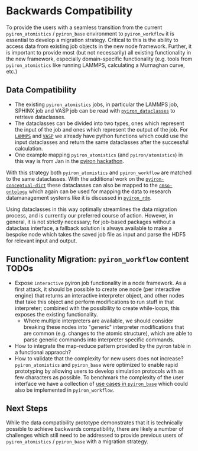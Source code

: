 # Backwards Compatibility
To provide the users with a seamless transition from the current `pyiron_atomistics` / `pyiron_base` environment to `pyiron_workflow` it is essential to develop a migration strategy.
Critical to this is the ability to access data from existing job objects in the new node framework.
Further, it is important to provide most (but not necessarily) all existing functionality in the new framework, especially domain-specific functionality (e.g. tools from `pyiron_atomistics` like running LAMMPS, calculating a Murnaghan curve, etc.)

## Data Compatibility
* The existing `pyiron_atomistics` jobs, in particular the LAMMPS job, SPHINX job and VASP job can be read with [`pyiron_dataclasses`](https://github.com/pyiron/pyiron_dataclasses) to retrieve dataclasses.
* The dataclasses can be divided into two types, ones which represent the input of the job and ones which represent the output of the job. For [`LAMMPS`](https://github.com/pyiron/pyiron_atomistics/pull/1472) and [`VASP`](https://github.com/pyiron/pyiron_atomistics/pull/1473) we already have python functions which could use the input dataclasses and return the same dataclasses after the successful calculation.
* One example mapping `pyiron_atomistics` (and `pyiron/atomistics`) in this way is from Jan in the [pyiron hackathon](https://github.com/pyiron/hackathon-2024/blob/main/notebooks/compare_workflow.ipynb).

With this strategy both `pyiron_atomistics` and `pyiron_workflow` are matched to the same dataclasses. With the additional work on the [`pyiron-conceptual-dict`](https://github.com/pyiron-dev/pyiron-conceptual-dict) these dataclasses can also be mapped to the [`cmso-ontology`](https://github.com/OCDO/cmso-ontology) which again can be used for mapping the data to research datamanagement systems like it is discussed in [`pyiron_rdm`](https://github.com/pyiron/pyiron_rdm). 

Using dataclasses in this way optimally streamlines the data migration process, and is currently our preferred course of action.
However, in general, it is not strictly necessary; for job-based packages without a dataclass interface, a fallback solution is always available to make a bespoke node which takes the saved job file as input and parse the HDF5 for relevant input and output.

## Functionality Migration: `pyiron_workflow` content TODOs 
* Expose `interactive` pyiron job functionality in a node framework. As a first attack, it should be possible to create one node (per interactive engine) that returns an interactive interpreter object, and other nodes that take this object and perform modifications to run stuff in that interpreter; combined with the possibility to create while-loops, this exposes the existing functionality.
  * Where multiple interpreters are available, we should consider breaking these nodes into "generic" interpreter modifications that are common (e.g. changes to the atomic structure), which are able to parse generic commands into interpreter specific commands.
* How to integrate the map-reduce pattern provided by the pyiron table in a functional appraoch?
* How to validate that the complexity for new users does not increase? `pyiron_atomistics` and `pyiron_base` were optimized to enable rapid prototyping by allowing users to develop simulation protocols with as few characters as possible. To benchmark the complexity of the user interface we have a collection of [use cases in `pyiron_base`](https://github.com/pyiron/pyiron_base/tree/main/tests/usecases) which could also be implemented in `pyiron_workflow`. 

## Next Steps
While the data compatibility prototype demonstrates that it is technically possible to achieve backwards compatibility, there are likely a number of challenges which still need to be addressed to provide previous users of `pyiron_atomistics` / `pyiron_base` with a migration strategy. 
